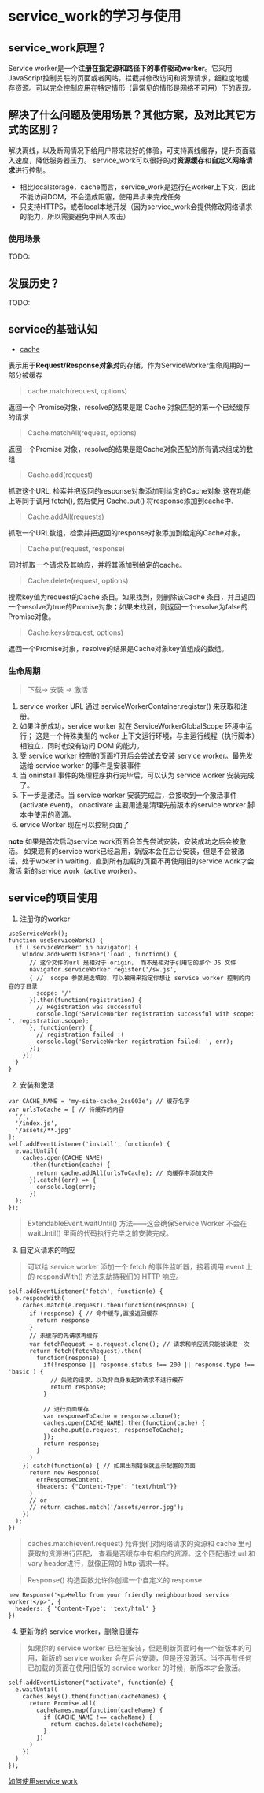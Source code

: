 # service_work的学习与使用

## service_work原理？

Service worker是一个**注册在指定源和路径下的事件驱动worker**。它采用JavaScript控制关联的页面或者网站，拦截并修改访问和资源请求，细粒度地缓存资源。可以完全控制应用在特定情形（最常见的情形是网络不可用）下的表现。

## 解决了什么问题及使用场景？其他方案，及对比其它方式的区别？

解决离线，以及断网情况下给用户带来较好的体验，可支持离线缓存，提升页面载入速度，降低服务器压力。
service_work可以很好的对**资源缓存**和**自定义网络请求**进行控制。

- 相比localstorage，cache而言，service_work是运行在worker上下文，因此不能访问DOM，不会造成阻塞，使用异步来完成任务
- 只支持HTTPS，或者local本地开发（因为service_work会提供修改网络请求的能力，所以需要避免中间人攻击）

### 使用场景
TODO:

## 发展历史？
TODO:

## service的基础认知

- [cache](https://developer.mozilla.org/zh-CN/docs/Web/API/Cache)

表示用于**Request/Response对象对**的存储，作为ServiceWorker生命周期的一部分被缓存

>cache.match(request, options)

返回一个 Promise对象，resolve的结果是跟 Cache 对象匹配的第一个已经缓存的请求

>Cache.matchAll(request, options)

返回一个Promise 对象，resolve的结果是跟Cache对象匹配的所有请求组成的数组

>Cache.add(request)

抓取这个URL, 检索并把返回的response对象添加到给定的Cache对象.这在功能上等同于调用 fetch(), 然后使用 Cache.put() 将response添加到cache中.

>Cache.addAll(requests)

抓取一个URL数组，检索并把返回的response对象添加到给定的Cache对象。

>Cache.put(request, response)

同时抓取一个请求及其响应，并将其添加到给定的cache。

>Cache.delete(request, options)

搜索key值为request的Cache 条目。如果找到，则删除该Cache 条目，并且返回一个resolve为true的Promise对象；如果未找到，则返回一个resolve为false的Promise对象。

>Cache.keys(request, options)

返回一个Promise对象，resolve的结果是Cache对象key值组成的数组。

### 生命周期

>下载-> 安装 -> 激活

1. service worker URL 通过 serviceWorkerContainer.register() 来获取和注册。
2. 如果注册成功，service worker 就在 ServiceWorkerGlobalScope 环境中运行； 这是一个特殊类型的 woker 上下文运行环境，与主运行线程（执行脚本）相独立，同时也没有访问 DOM 的能力。
3. 受 service worker 控制的页面打开后会尝试去安装 service worker。最先发送给 service worker 的事件是安装事件
4. 当 oninstall 事件的处理程序执行完毕后，可以认为 service worker 安装完成了。
5. 下一步是激活。当 service worker 安装完成后，会接收到一个激活事件(activate event)。 onactivate 主要用途是清理先前版本的service worker 脚本中使用的资源。
6. ervice Worker 现在可以控制页面了

**note** 如果是首次启动service work页面会首先尝试安装，安装成功之后会被激活。
如果现有的service work已经启用，新版本会在后台安装，但是不会被激活，处于woker in waiting，直到所有加载的页面不再使用旧的service work才会激活
新的service work（active worker）。

## service的项目使用

1. 注册你的worker

```
useServiceWork();
function useServiceWork() {
  if ('serviceWorker' in navigator) {
    window.addEventListener('load', function() {
      // 这个文件的url 是相对于 origin， 而不是相对于引用它的那个 JS 文件
      navigator.serviceWorker.register('/sw.js', 
      { //  scope 参数是选填的，可以被用来指定你想让 service worker 控制的内容的子目录
        scope: '/' 
      }).then(function(registration) {
        // Registration was successful
        console.log('ServiceWorker registration successful with scope: ', registration.scope);
      }, function(err) {
        // registration failed :(
        console.log('ServiceWorker registration failed: ', err);
      });
    });
  }
}
```
2. 安装和激活

```
var CACHE_NAME = 'my-site-cache_2ss003e'; // 缓存名字
var urlsToCache = [ // 待缓存的内容
  '/',
  '/index.js',
  '/assets/**.jpg'
];
self.addEventListener('install', function(e) {
  e.waitUntil(
    caches.open(CACHE_NAME)
      .then(function(cache) {
        return cache.addAll(urlsToCache); // 向缓存中添加文件
      }).catch((err) => {
        console.log(err);
      })
  );
});
```
>ExtendableEvent.waitUntil()  方法——这会确保Service Worker 不会在 waitUntil() 里面的代码执行完毕之前安装完成。

3. 自定义请求的响应

>可以给 service worker 添加一个 fetch 的事件监听器，接着调用 event 上的 respondWith() 方法来劫持我们的 HTTP 响应。

```
self.addEventListener('fetch', function(e) {
  e.respondWith(
    caches.match(e.request).then(function(response) {
      if (response) { // 命中缓存,直接返回缓存
        return response
      }
      // 未缓存的先请求再缓存
      var fetchRequest = e.request.clone(); // 请求和响应流只能被读取一次
      return fetch(fetchRequest).then(
        function(response) {
          if(!response || response.status !== 200 || response.type !== 'basic') { 
            // 失败的请求，以及非自身发起的请求不进行缓存
            return response;
          }

          // 进行页面缓存
          var responseToCache = response.clone();
          caches.open(CACHE_NAME).then(function(cache) {
            cache.put(e.request, responseToCache);
          });
          return response;
        }
      )
    }).catch(function(e) { // 如果出现错误就显示配置的页面
      return new Response(
        errResponseContent,
        {headers: {"Content-Type": "text/html"}}
      )  
      // or 
      // return caches.match('/assets/error.jpg');
    })
  );
})
```
>caches.match(event.request) 允许我们对网络请求的资源和 cache 里可获取的资源进行匹配，
查看是否缓存中有相应的资源。这个匹配通过 url 和 vary header进行，就像正常的 http 请求一样。

>Response() 构造函数允许你创建一个自定义的 response

```
new Response('<p>Hello from your friendly neighbourhood service worker!</p>', {
  headers: { 'Content-Type': 'text/html' }
})
```
4. 更新你的 service worker，删除旧缓存

>如果你的 service worker 已经被安装，但是刷新页面时有一个新版本的可用，新版的 service worker 会在后台安装，但是还没激活。当不再有任何已加载的页面在使用旧版的 service worker 的时候，新版本才会激活。

```
self.addEventListener("activate", function(e) {
  e.waitUntil(
    caches.keys().then(function(cacheNames) {
      return Promise.all(
        cacheNames.map(function(cacheName) {
          if (CACHE_NAME !== cacheName) {
            return caches.delete(cacheName);
          }
        })
      )
    })
  )
});
```

[如何使用service work](https://developer.mozilla.org/zh-CN/docs/Web/API/Service_Worker_API/Using_Service_Workers)
